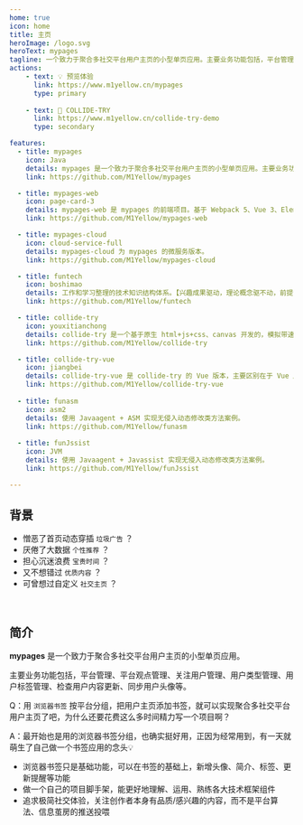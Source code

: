 ```yaml
---
home: true
icon: home
title: 主页
heroImage: /logo.svg
heroText: mypages
tagline: 一个致力于聚合多社交平台用户主页的小型单页应用。主要业务功能包括，平台管理、平台观点管理、关注用户管理、用户类型管理、用户标签管理、检查用户内容更新、同步用户头像昵称等。
actions:
    - text: 💡 预览体验
      link: https://www.m1yellow.cn/mypages
      type: primary
    
    - text: 📱 COLLIDE-TRY
      link: https://www.m1yellow.cn/collide-try-demo
      type: secondary

features:
  - title: mypages
    icon: Java
    details: mypages 是一个致力于聚合多社交平台用户主页的小型单页应用。主要业务功能包括，平台管理、平台观点管理、关注用户管理、用户类型管理、用户标签管理、检查用户内容更新、同步用户头像昵称等。
    link: https://github.com/M1Yellow/mypages

  - title: mypages-web
    icon: page-card-3
    details: mypages-web 是 mypages 的前端项目。基于 Webpack 5、Vue 3、ElementPlus 实现。致力于聚合多社交平台用户主页的小型单页应用。主要业务功能包括，平台管理、平台观点管理、关注用户管理、用户类型管理、用户标签管理、检查用户内容更新、同步用户头像昵称等。
    link: https://github.com/M1Yellow/mypages-web

  - title: mypages-cloud
    icon: cloud-service-full
    details: mypages-cloud 为 mypages 的微服务版本。
    link: https://github.com/M1Yellow/mypages-cloud

  - title: funtech
    icon: boshimao
    details: 工作和学习整理的技术知识结构体系。【兴趣成果驱动，理论概念驱不动，前提饭碗得饱够。】
    link: https://github.com/M1Yellow/funtech

  - title: collide-try
    icon: youxitianchong
    details: collide-try 是一个基于原生 html+js+css、canvas 开发的，模拟带速度和质量球体碰撞的单页小应用。
    link: https://github.com/M1Yellow/collide-try

  - title: collide-try-vue
    icon: jiangbei
    details: collide-try-vue 是 collide-try 的 Vue 版本，主要区别在于 Vue 版本可以降级适配 ES5，兼容低版本浏览器。
    link: https://github.com/M1Yellow/collide-try-vue
  
  - title: funasm
    icon: asm2
    details: 使用 Javaagent + ASM 实现无侵入动态修改类方法案例。
    link: https://github.com/M1Yellow/funasm
  
  - title: funJssist
    icon: JVM
    details: 使用 Javaagent + Javassist 实现无侵入动态修改类方法案例。
    link: https://github.com/M1Yellow/funJssist

---
```



## 背景

- 憎恶了首页动态穿插 `垃圾广告` ？
- 厌倦了大数据 `个性推荐` ？
- 担心沉迷浪费 `宝贵时间` ？
- 又不想错过 `优质内容` ？
- 可曾想过自定义 `社交主页` ？



<br/>

## 简介

**mypages** 是一个致力于聚合多社交平台用户主页的小型单页应用。

主要业务功能包括，平台管理、平台观点管理、关注用户管理、用户类型管理、用户标签管理、检查用户内容更新、同步用户头像等。



Q：用 `浏览器书签` 按平台分组，把用户主页添加书签，就可以实现聚合多社交平台用户主页了吧，为什么还要花费这么多时间精力写一个项目啊？

A：最开始也是用的浏览器书签分组，也确实挺好用，正因为经常用到，有一天就萌生了自己做一个书签应用的念头💡

- 浏览器书签只是基础功能，可以在书签的基础上，新增头像、简介、标签、更新提醒等功能
- 做一个自己的项目脚手架，能更好地理解、运用、熟练各大技术框架组件
- 追求极简社交体验，关注创作者本身有品质/感兴趣的内容，而不是平台算法、信息茧房的推送投喂



<br/>
